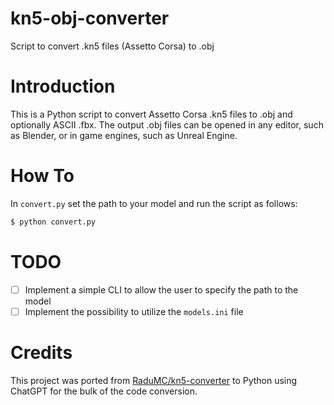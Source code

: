 # kn5-obj-converter

Script to convert .kn5 files (Assetto Corsa) to .obj

# Introduction

This is a Python script to convert Assetto Corsa .kn5 files to .obj and optionally ASCII .fbx.
The output .obj files can be opened in any editor, such as Blender, or in game engines, such as Unreal Engine.

# How To

In `convert.py` set the path to your model and run the script as follows:

```bash
$ python convert.py
```

# TODO

- [ ] Implement a simple CLI to allow the user to specify the path to the model
- [ ] Implement the possibility to utilize the `models.ini` file

# Credits

This project was ported from [RaduMC/kn5-converter](https://github.com/RaduMC/kn5-converter/) to Python using ChatGPT for the bulk of the code conversion.

